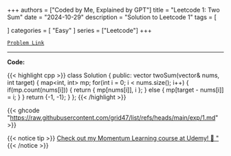 
+++
authors = ["Coded by Me, Explained by GPT"]
title = "Leetcode 1: Two Sum"
date = "2024-10-29"
description = "Solution to Leetcode 1"
tags = [
    
]
categories = [
    "Easy"
]
series = ["Leetcode"]
+++



[`Problem Link`](https://leetcode.com/problems/two-sum/description/)

---

**Code:**

{{< highlight cpp >}}
class Solution {
public:
    vector<int> twoSum(vector<int>& nums, int target) {
        map<int, int> mp;
        for(int i = 0; i < nums.size(); i++) {
            if(mp.count(nums[i])) {
                return { mp[nums[i]], i };
            } else {
                mp[target - nums[i]] = i;
            }
        }
        return {-1, -1};
    }
};
{{< /highlight >}}

{{< ghcode "https://raw.githubusercontent.com/grid47/list/refs/heads/main/exp/1.md" >}}

{{< notice tip >}}
[Check out my Momentum Learning course at Udemy! 🚀 "](https://www.udemy.com/course/blind-75-the-data-structures-and-algorithms-essentials/)
{{< /notice >}}

